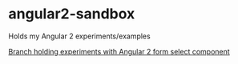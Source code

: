 # angular2-sandbox
Holds my Angular 2 experiments/examples

[Branch holding experiments with Angular 2 form select component ](https://github.com/cdoremus/angular2-sandbox/tree/form-select-master)
